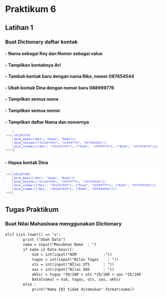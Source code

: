  # Praktikum 6
 ## Latihan 1
 
 ### Buat Dictionary daftar kontak
 #### - Nama sebagai Key dan Nomor sebagai value
 #### - Tampilkan kontaknya Ari
 #### - Tambah kontak baru dengan nama Riko, nomor 087654544
 #### - Ubah kontak Dina dengan nomor baru 088999776
 #### - Tampilkan semua nama
 #### - Tampilkan semua nomor
 #### - Tampilkan daftar Nama dan nomornya

![gambar1](gambar/prak6_1.png)

#### - Hapus kontak Dina

![gambar1](gambar/prak6_2.png)

## Tugas Praktikum

### Buat Nilai Mahasiswa menggunakan Dictionary
```
elif List.lower() == 'u':
        print ("Ubah Data")
        nama = input("Masukkan Nama  : ")
        if nama in Data.keys():
            nim = int(input("NIM            :"))
            tugas = int(input("Nilai Tugas    : "))
            uts = int(input("NIlai UTS      : "))
            uas = int(input("Nilai UAS      : "))
            akhir = tugas *30/100 + uts *35/100 + uas *35/100
            Data[nama] = nim, tugas, uts, uas, akhir
        else :
            print("Nama {0} tidak ditemukan".format(nama))
```
